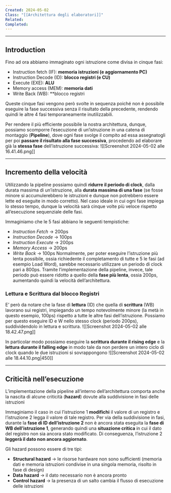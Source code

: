 ```yaml
---
Created: 2024-05-02
Class: "[[Architettura degli elaboratori]]"
Related: 
Completed:
---
```

---
## Introduction
Fino ad ora abbiamo immaginato ogni istruzione come divisa in cinque fasi:
- Instruction fetch (IF): **memoria istruzioni (e aggiornamento PC)**
- Instruction Decode (ID): **blocco registri (e CU)**
- Execute (EXE): **ALU**
- Memory access (MEM): **memoria dati**
- Write Back (WB): **blocco registri

Queste cinque fasi vengono però svolte in sequenza poiché non è possibile eseguire la fase successiva senza il risultato della precedente, rendendo quindi le altre 4 fasi temporaneamente inutilizzabili.

Per rendere il più efficiente possibile la nostra architettura, dunque, possiamo scomporre l’esecuzione di un’istruzione in una catena di montaggio (**Pipeline**), dove ogni fase svolge il compito ad essa assegnatogli per poi **passare il risultato alla fase successiva**, procedendo ad elaborare già la **stessa fase** dell’istruzione successiva:
![[Screenshot 2024-05-02 alle 16.41.46.png]]

---
## Incremento della velocità
Utilizzando la pipeline possiamo quindi **ridurre il periodo di clock**, dalla durata massima di un’istruzione, alla **durata massima di una fase** (se fosse minore si accumulerebbero le istruzioni e dunque non potrebbero essere lette ed eseguite in modo corretto).
Nel caso ideale in cui ogni fase impiega lo stesso tempo, dunque la velocità sarà cinque volte più veloce rispetto all’esecuzione sequenziale delle fasi.

Immaginiamo che le 5 fasi abbiano le seguenti tempistiche:
- *Instruction Fetch* → 200ps  
- *Instruction Decode* → 100ps
- *Instruction Execute* → 200ps
- *Memory Access* → 200ps
- *Write Back* → 100ps
Normalmente, per poter eseguire l’istruzione più lenta possibile, ossia richiedente il completamento di tutte e 5 le fasi (ad esempio Load Word), sarebbe necessario utilizzare un periodo di clock pari a 800ps.
Tramite l’implementazione della pipeline, invece, tale periodo può essere ridotto a quello della **fase più lenta**, ossia $200\text{ps}$, aumentando quindi la velocità dell’architettura.

### Lettura e Scrittura dal blocco Registri
E’ però da notare che la fase di **lettura** (ID) che quella di **scrittura** (WB) lavorano sui registri, impiegando un tempo notevolmente minore (la metà in questo esempio, 100ps) rispetto a tutte le altre fasi dell’istruzione. Possiamo per questo eseguire ID e W nello stesso clock (periodo 200ps), suddividendolo in lettura e scrittura.
![[Screenshot 2024-05-02 alle 18.42.47.png]]

In particolar modo possiamo eseguire la **scrittura durante il rising edge** e la **lettura durante il falling edge** in modo tale da non perdere un intero ciclo di clock quando le due istruzioni si sovrappongono
![[Screenshot 2024-05-02 alle 18.44.10.png|450]]

---
## Criticità nell’esecuzione
L’implementazione della pipeline all’interno dell’architettura comporta anche la nascita di alcune criticità (**hazard**) dovute alla suddivisione in fasi delle istruzioni

Immaginiamo il caso in cui l’istruzione 1 **modifichi** il valore di un registro e l’istruzione 2 legga il valore di tale registro. Per via della suddivisione in fasi, durante la **fase di ID dell’istruzione 2** non è ancora stata eseguita la **fase di WB dell’istruzione 1**, generando quindi una **situazione critica** in cui il dato del registro non sia ancora stato modificato. Di conseguenza, l’istruzione 2 **leggerà il dato non ancora aggiornato**.

Gli hazard possono essere di tre tipi:
- **Structural hazard** → le risorse hardware non sono sufficienti (memoria dati e memoria istruzioni condivise in una singola memoria, risolto in fase di design)
- **Data hazard** → il dato necessario non è ancora pronto
- **Control hazard** → la presenza di un salto cambia il flusso di esecuzione delle istruzioni